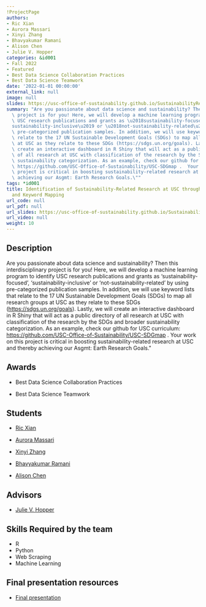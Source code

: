 ```yaml
---
!ProjectPage
authors:
- Ric Xian
- Aurora Massari
- Xinyi Zhang
- Bhavyakumar Ramani
- Alison Chen
- Julie V. Hopper
categories: &id001
- Fall 2022
- Featured
- Best Data Science Collaboration Practices
- Best Data Science Teamwork
date: '2022-01-01 00:00:00'
external_link: null
image: null
slides: https://usc-office-of-sustainability.github.io/SustainabilityResearchFinder/
summary: "Are you passionate about data science and sustainability? Then this interdisciplinary\
  \ project is for you! Here, we will develop a machine learning program to identify\
  \ USC research publications and grants as \u2018sustainability-focused\u2019, \u2018\
  sustainability-inclusive\u2019 or \u2018not-sustainability-related\u2019 by using\
  \ pre-categorized publication samples. In addition, we will use keyword lists that\
  \ relate to the 17 UN Sustainable Development Goals (SDGs) to map all research groups\
  \ at USC as they relate to these SDGs (https://sdgs.un.org/goals). Lastly, we will\
  \ create an interactive dashboard in R Shiny that will act as a public directory\
  \ of all research at USC with classification of the research by the SDGs and broader\
  \ sustainability categorization. As an example, check our github for USC curriculum:\
  \ https://github.com/USC-Office-of-Sustainability/USC-SDGmap .  Your work on this\
  \ project is critical in boosting sustainability-related research at USC and thereby\
  \ achieving our Asgmt: Earth Research Goals.\""
tags: *id001
title: Identification of Sustainability-Related Research at USC through Machine Learning
  and Keyword Mapping
url_code: null
url_pdf: null
url_slides: https://usc-office-of-sustainability.github.io/SustainabilityResearchFinder/
url_video: null
weight: 10
---
```

## Description

Are you passionate about data science and sustainability? Then this interdisciplinary project is for you! Here, we will develop a machine learning program to identify USC research publications and grants as ‘sustainability-focused’, ‘sustainability-inclusive’ or ‘not-sustainability-related’ by using pre-categorized publication samples. In addition, we will use keyword lists that relate to the 17 UN Sustainable Development Goals (SDGs) to map all research groups at USC as they relate to these SDGs (https://sdgs.un.org/goals). Lastly, we will create an interactive dashboard in R Shiny that will act as a public directory of all research at USC with classification of the research by the SDGs and broader sustainability categorization. As an example, check our github for USC curriculum: https://github.com/USC-Office-of-Sustainability/USC-SDGmap .  Your work on this project is critical in boosting sustainability-related research at USC and thereby achieving our Asgmt: Earth Research Goals.&#34;



## Awards
* Best Data Science Collaboration Practices

* Best Data Science Teamwork





## Students

* [Ric Xian](../../../author/ric-xian)

* [Aurora Massari](../../../author/aurora-massari)

* [Xinyi Zhang](../../../author/xinyi-zhang)

* [Bhavyakumar Ramani](../../../author/bhavyakumar-ramani)

* [Alison Chen](../../../author/alison-chen)

## Advisors

* [Julie V. Hopper](../../../author/julie-v-hopper)

## Skills Required by the team


* R
* Python
* Web Scraping
* Machine Learning
## Final presentation resources

* [Final presentation](https://usc-office-of-sustainability.github.io/SustainabilityResearchFinder/)